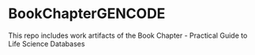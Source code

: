 # BookChapterGENCODE
This repo includes work artifacts of the Book Chapter - Practical Guide to Life Science Databases
